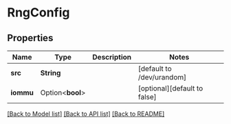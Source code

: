 # RngConfig

## Properties

Name | Type | Description | Notes
------------ | ------------- | ------------- | -------------
**src** | **String** |  | [default to /dev/urandom]
**iommu** | Option<**bool**> |  | [optional][default to false]

[[Back to Model list]](../README.md#documentation-for-models) [[Back to API list]](../README.md#documentation-for-api-endpoints) [[Back to README]](../README.md)


